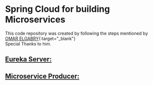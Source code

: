 # Spring Cloud for building Microservices
This code repository was created by following the steps mentioned by [OMAR ELGABRY](https://medium.com/omarelgabrys-blog/microservices-with-spring-boot-creating-our-microserivces-gateway-part-2-31f8aa6b215b){:target="_blank"}
<br>
Special Thanks to him.

## [Eureka Server:](ms-eureka-server/README.md#eureka-server) 
## [Microservice Producer:](ms-producer/README.md#microservice-producer)



